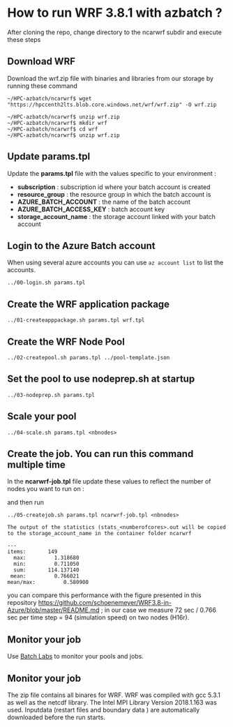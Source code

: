 # How to run WRF 3.8.1 with azbatch ?

After cloning the repo, change directory to the ncarwrf subdir and execute these steps

## Download WRF

Download the wrf.zip file with binaries and libraries from our storage by running these command

    ~/HPC-azbatch/ncarwrf$ wget "https://hpccenth2lts.blob.core.windows.net/wrf/wrf.zip" -O wrf.zip
    
    ~/HPC-azbatch/ncarwrf$ unzip wrf.zip
    ~/HPC-azbatch/ncarwrf$ mkdir wrf 
    ~/HPC-azbatch/ncarwrf$ cd wrf
    ~/HPC-azbatch/ncarwrf$ unzip wrf.zip

## Update **params.tpl**
Update the **params.tpl** file with the values specific to your environment :

* **subscription** : subscription id where your batch account is created
* **resource_group** : the resource group in which the batch account is 
* **AZURE_BATCH_ACCOUNT** : the name of the batch account
* **AZURE_BATCH_ACCESS_KEY** : batch account key
* **storage_account_name** : the storage account linked with your batch account



## Login to the Azure Batch account
When using several azure accounts you can use `az account list` to list the accounts.

    ../00-login.sh params.tpl


## Create the WRF application package


    ../01-createapppackage.sh params.tpl wrf.tpl


## Create the WRF Node Pool

    ../02-createpool.sh params.tpl ../pool-template.json


## Set the pool to use nodeprep.sh at startup

    ../03-nodeprep.sh params.tpl

## Scale your pool

    ../04-scale.sh params.tpl <nbnodes>


## Create the job. You can run this command multiple time

In the __ncarwrf-job.tpl__ file update these values to reflect the number of nodes you want to run on :



and then run


    ../05-createjob.sh params.tpl ncarwrf-job.tpl <nbnodes>
    
    The output of the statistics (stats_<numberofcores>.out will be copied to the storage_account_name in the container folder ncarwrf
    
    ---
    items:       149
      max:         1.318680
      min:         0.711050
      sum:       114.137140
     mean:         0.766021
    mean/max:         0.580900
you can compare this performance with the figure presented in this repository https://github.com/schoenemeyer/WRF3.8-in-Azure/blob/master/README.md ; in our case we measure 72 sec / 0.766 sec per time step = 94 (simulation speed) on two nodes (H16r).

## Monitor your job

Use [Batch Labs](https://azure.github.io/BatchLabs/) to monitor your pools and jobs. 

## Monitor your job

The zip file contains all binares for WRF. WRF was compiled with gcc 5.3.1 as well as the netcdf library. The Intel MPI Library Version 2018.1.163 was used. Inputdata (restart files and boundary data ) are automatically downloaded before the run starts.


